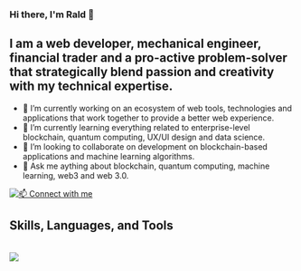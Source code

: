 ### Hi there, I'm Rald 👋

## I am a web developer, mechanical engineer, financial trader and a pro-active problem-solver that strategically blend passion and creativity with my technical expertise.
- 🔭 I’m currently working on an ecosystem of web tools, technologies and applications that work together to provide a better web experience.
- 🌱 I’m currently learning everything related to enterprise-level blockchain, quantum computing, UX/UI design and data science.
- 👯 I’m looking to collaborate on development on blockchain-based applications and machine learning algorithms.
- 💬 Ask me aything about blockchain, quantum computing, machine learning, web3 and web 3.0.

[![📫 Connect with me](https://skillicons.dev/icons?i=linkedin)](https://www.linkedin.com/in/rald)

<p align="center">
  <h2>Skills, Languages, and Tools</h2> <br/>
  <a href="https://skillicons.dev">
    <img src="https://skillicons.dev/icons?i=js,html,css,react,solidity,nodejs,py,pytorch,matlab,kubernetes,figma,styledcomponents,ai,vscode" />
  </a>
</p>
